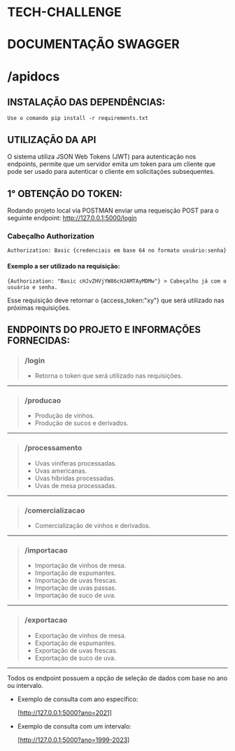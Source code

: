 # TECH-CHALLENGE

# DOCUMENTAÇÃO SWAGGER <H6>
# /apidocs <H2>
>
## INSTALAÇÃO DAS DEPENDÊNCIAS:
    
    Use o comando pip install -r requirements.txt

## UTILIZAÇÃO DA API

O sistema utiliza JSON Web Tokens (JWT) para autenticação nos endpoints, permite que um servidor emita um token para um cliente que pode ser usado para autenticar o cliente em solicitações subsequentes.

## 1° OBTENÇÃO DO TOKEN:

Rodando projeto local via POSTMAN enviar uma requeisção POST para o seguinte endpoint:
    <http://127.0.0.1:5000/login>

### Cabeçalho Authorization
        
    Authorization: Basic {credenciais em base 64 no formato usuário:senha}
        
#### Exemplo a ser utilizado na requisição:

    {Authorization: "Basic cHJvZHVjYW86cHJAMTAyMDMw"} > Cabeçalho já com o usuário e senha.


Esse requisição deve retornar o {access_token:"xy"} que será utilizado nas próximas requisições.


## ENDPOINTS DO PROJETO E INFORMAÇÕES FORNECIDAS:
    
> ### /login 
>   
> - Retorna o token que será utilizado nas requisições.

______________________________________________________________________________

> ### /producao 
>
> - Produção de vinhos.
> - Produção de sucos e derivados.

______________________________________________________________________________

> ### /processamento 
>
> - Uvas viníferas processadas.
> - Uvas americanas.
> - Uvas híbridas processadas. 
> - Uvas de mesa processadas.

______________________________________________________________________________

> ### /comercializacao 
>
> - Comercialização de vinhos e derivados.

______________________________________________________________________________

> ### /importacao 
>
> - Importação de vinhos de mesa.
> - Importação de espumantes.
> - Importação de uvas frescas.
> - Importação de uvas passas.
> - Importação de suco de uva.

______________________________________________________________________________

> ### /exportacao 
>
> - Exportação de vinhos de mesa.
> - Exportação de espumantes.
> - Exportação de uvas frescas.
> - Exportação de suco de uva.
    
______________________________________________________________________________

Todos os endpoint possuem a opção de seleção de dados com base no ano ou intervalo.

* Exemplo de consulta com ano especifico:     

    [http://127.0.0.1:5000?ano=2021]


* Exemplo de consulta com um intervalo:

    [http://127.0.0.1:5000?ano=1999-2023]
